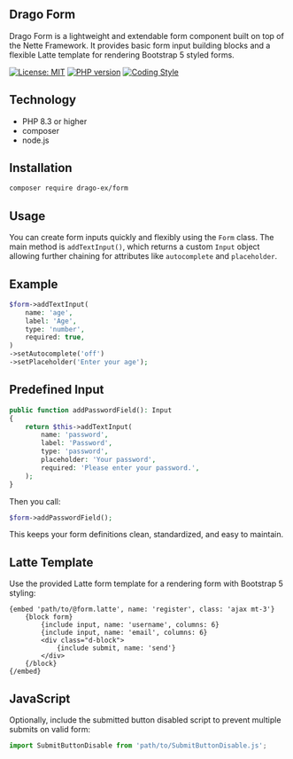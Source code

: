 ## Drago Form
Drago Form is a lightweight and extendable form component built on top of the Nette Framework.
It provides basic form input building blocks and a flexible Latte template for rendering Bootstrap 5 styled forms.

[![License: MIT](https://img.shields.io/badge/License-MIT-yellow.svg)](https://raw.githubusercontent.com/drago-ex/forms/master/license.md)
[![PHP version](https://badge.fury.io/ph/drago-ex%2Fforms.svg)](https://badge.fury.io/ph/drago-ex%2Fforms)
[![Coding Style](https://github.com/drago-ex/forms/actions/workflows/coding-style.yml/badge.svg)](https://github.com/drago-ex/forms/actions/workflows/coding-style.yml)

## Technology
- PHP 8.3 or higher
- composer
- node.js

## Installation
```bash
composer require drago-ex/form
```

## Usage
You can create form inputs quickly and flexibly using the `Form` class. The main method is `addTextInput()`,
which returns a custom `Input` object allowing further chaining for attributes like `autocomplete` and `placeholder`.

## Example
```php
$form->addTextInput(
    name: 'age',
    label: 'Age',
    type: 'number',
    required: true,
)
->setAutocomplete('off')
->setPlaceholder('Enter your age');
```

## Predefined Input
```php
public function addPasswordField(): Input
{
    return $this->addTextInput(
        name: 'password',
        label: 'Password',
        type: 'password',
        placeholder: 'Your password',
        required: 'Please enter your password.',
    );
}
```

Then you call:
```php
$form->addPasswordField();
```
This keeps your form definitions clean, standardized, and easy to maintain.

## Latte Template
Use the provided Latte form template for a rendering form with Bootstrap 5 styling:
```latte
{embed 'path/to/@form.latte', name: 'register', class: 'ajax mt-3'}
    {block form}
        {include input, name: 'username', columns: 6}
        {include input, name: 'email', columns: 6}
        <div class="d-block">
            {include submit, name: 'send'}
        </div>
    {/block}
{/embed}
```

## JavaScript
Optionally, include the submitted button disabled script to prevent multiple submits on valid form:
```js
import SubmitButtonDisable from 'path/to/SubmitButtonDisable.js';
```
